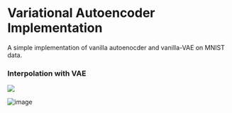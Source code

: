 # Variational Autoencoder Implementation

A simple implementation of vanilla autoenocder and vanilla-VAE on MNIST data.

### Interpolation with VAE
![](Variational%20Autoencoder/vae.gif)

![image](https://github.com/Harshin1V/VAE-Implementation/assets/118037676/5b9019ee-86c9-4c0e-ad34-bb1b7394ace4)
